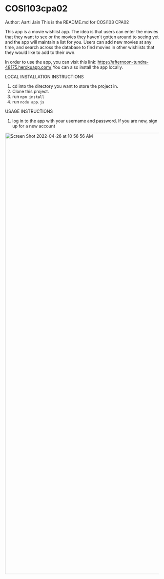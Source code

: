 # COSI103cpa02 
Author: Aarti Jain
This is the README.md for COSI103 CPA02

This app is a movie wishlist app. The idea is that users can enter the movies that they want to see or the movies they haven't gotten around to seeing yet
and the app will maintain a list for you. Users can add new movies at any time, and search across the database to find movies in other wishlists 
that they would like to add to their own. 

In order to use the app, you can visit this link: https://afternoon-tundra-48175.herokuapp.com/
You can also install the app locally. 

LOCAL INSTALLATION INSTRUCTIONS
1. cd into the directory you want to store the project in. 
2. Clone this project. 
3. run ``npm install``
4. run ``node app.js``

USAGE INSTRUCTIONS
1. log in to the app with your username and password. If you are new, sign up for a new account
<img width="1440" alt="Screen Shot 2022-04-26 at 10 56 56 AM" src="https://user-images.githubusercontent.com/64444458/165329651-cb4451cc-159f-4269-b1a1-f1a6205155a9.png">



